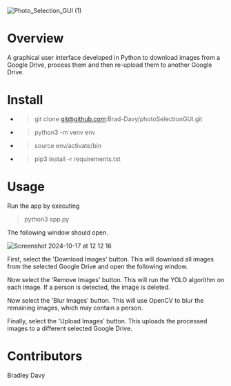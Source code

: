 ![Photo_Selection_GUI (1)](https://github.com/user-attachments/assets/1497bae7-fbed-4449-b5ee-0793184fc201)

# Overview
A graphical user interface developed in Python to download images from a Google Drive, process them and then re-upload them to another Google Drive.

# Install
- > git clone git@github.com:Brad-Davy/photoSelectionGUI.git
- > python3 -m venv env
- > source env/activate/bin
- > pip3 install -r requirements.txt

# Usage
Run the app by executing 
> python3 app.py

The following window should open. 

![Screenshot 2024-10-17 at 12 12 16](https://github.com/user-attachments/assets/5885c496-54bc-4e7f-a149-af4cb09f2582)

First, select the 'Download Images' button. This will download all images from the selected Google Drive and open the following window.

Now select the 'Remove Images' button. This will run the YOLO algorithm on each image. If a person is detected, the image is deleted.

Now select the 'Blur Images' button. This will use OpenCV to blur the remaining images, which may contain a person.

Finally, select the 'Upload Images' button. This uploads the processed images to a different selected Google Drive. 

# Contributors

Bradley Davy 
